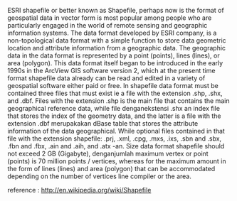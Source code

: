 ESRI shapefile or better known as Shapefile, perhaps now is the format of geospatial data in vector form is most popular among people who are particularly engaged in the world of remote sensing and geographic information systems. The data format developed by ESRI company, is a non-topological data format with a simple function to store data geometric location and attribute information from a geographic data. The geographic data in the data format is represented by a point (points), lines (lines), or area (polygon). This data format itself began to be introduced in the early 1990s in the ArcView GIS software version 2, which at the present time format shapefile data already can be read and edited in a variety of geospatial software either paid or free.
In shapefile data format must be contained three files that must exist ie a file with the extension .shp, .shx, and .dbf. Files with the extension .shp is the main file that contains the main geographical reference data, while file denganekstensi .shx an index file that stores the index of the geometry data, and the latter is a file with the extension .dbf merupakakan dBase table that stores the attribute information of the data geographical. While optional files contained in that file with the extension shapefile: .prj, .xml, .cpg, .mxs, .ixs, .sbn and .sbx, .fbn and .fbx, .ain and .aih, and .atx -an.
Size data format shapefile should not exceed 2 GB (Gigabyte), denganjumlah maximum vertex or point (points) is 70 million points / vertices, whereas for the maximum amount in the form of lines (lines) and area (polygon) that can be accommodated depending on the number of vertices line compiler or the area.

reference : http://en.wikipedia.org/wiki/Shapefile
